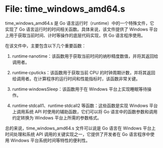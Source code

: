 # File: time_windows_amd64.s

time_windows_amd64.s 是 Go 语言运行时（runtime）中的一个特殊文件，它实现了 Go 语言运行时的时间相关函数。具体来说，该文件提供了 Windows 平台上用于获取当前时间、计时等操作的底层代码实现，供 Go 语言程序使用。

在该文件中，主要包含以下几个重要函数：

1. runtime·nanotime：该函数用于获取当前时间的纳秒精度数值，并将其返回给调用者。

2. runtime·cputicks：该函数用于获取当前 CPU 的时钟周期计数，并将其返回给调用者。在计算程序的运行时间和性能指标时，该函数非常关键。

3. runtime·windowsSleep：该函数用于在 Windows 平台上实现睡眠等待操作。

4. runtime·stdcall1、runtime·stdcall2 等函数：这些函数是实现 Windows 平台上调用系统 API 时使用的辅助函数，它们可以将 Go 语言中的函数参数和调用约定转换为 Windows 平台上所需的参数格式。

总的来说，time_windows_amd64.s 文件可以说是 Go 语言在 Windows 平台上时间处理和系统 API 调用的关键实现之一，它提供了开发者在 Go 语言程序中使用 Windows 平台系统时间等特性的便利性。

